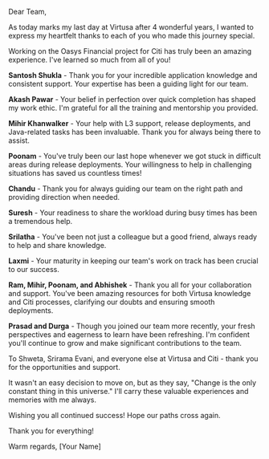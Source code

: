 Dear Team,

As today marks my last day at Virtusa after 4 wonderful years, I wanted to express my heartfelt thanks to each of you who made this journey special.

Working on the Oasys Financial project for Citi has truly been an amazing experience. I've learned so much from all of you!

**Santosh Shukla** - Thank you for your incredible application knowledge and consistent support. Your expertise has been a guiding light for our team.

**Akash Pawar** - Your belief in perfection over quick completion has shaped my work ethic. I'm grateful for all the training and mentorship you provided.

**Mihir Khanwalker** - Your help with L3 support, release deployments, and Java-related tasks has been invaluable. Thank you for always being there to assist.

**Poonam** - You've truly been our last hope whenever we got stuck in difficult areas during release deployments. Your willingness to help in challenging situations has saved us countless times!

**Chandu** - Thank you for always guiding our team on the right path and providing direction when needed.

**Suresh** - Your readiness to share the workload during busy times has been a tremendous help.

**Srilatha** - You've been not just a colleague but a good friend, always ready to help and share knowledge.

**Laxmi** - Your maturity in keeping our team's work on track has been crucial to our success.

**Ram, Mihir, Poonam, and Abhishek** - Thank you all for your collaboration and support. You've been amazing resources for both Virtusa knowledge and Citi processes, clarifying our doubts and ensuring smooth deployments.

**Prasad and Durga** - Though you joined our team more recently, your fresh perspectives and eagerness to learn have been refreshing. I'm confident you'll continue to grow and make significant contributions to the team.

To Shweta, Srirama Evani, and everyone else at Virtusa and Citi - thank you for the opportunities and support.

It wasn't an easy decision to move on, but as they say, "Change is the only constant thing in this universe." I'll carry these valuable experiences and memories with me always.

Wishing you all continued success! Hope our paths cross again.

Thank you for everything!

Warm regards,
[Your Name]
